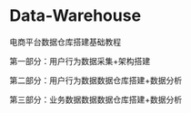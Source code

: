 # Data-Warehouse
电商平台数据仓库搭建基础教程

第一部分：用户行为数据采集+架构搭建

第二部分：用户行为数据数据仓库搭建+数据分析

第三部分：业务数据数据数据仓库搭建+数据分析


